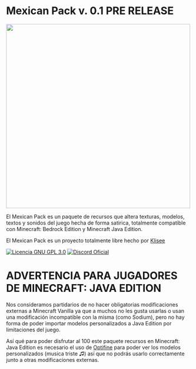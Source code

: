 # Mexican Pack v. 0.1 PRE RELEASE

<img src="https://github.com/Klisee/Mexican-Pack/assets/85597531/866ef9ca-5958-4733-ab44-c5b87a6c8b3b" width="500"/>

El Mexican Pack es un paquete de recursos que altera texturas, modelos, textos y sonidos del juego hecha de forma satirica, totalmente compatible con Minecraft: Bedrock Edition y Minecraft Java Edition.

El Mexican Pack es un proyecto totalmente libre hecho por [Klisee](https://www.klisee.net/) 

[![Licencia GNU GPL 3.0](https://img.shields.io/badge/licencia-gnu-gpl)](LICENSE)
[![Discord Oficial](https://img.shields.io/discord/803810506581475348.svg?color=%237289da&label=discord)](https://discord.klisee.net)

# ADVERTENCIA PARA JUGADORES DE MINECRAFT: JAVA EDITION
Nos consideramos partidarios de no hacer obligatorias modificaciones externas a Minecraft Vanilla ya que a muchos no les gusta usarlas o usan una modificación incompatible con la misma (como Sodium), pero no hay forma de poder importar modelos personalizados a Java Edition por limitaciones del juego.

Así qué para poder disfrutar al 100 este paquete recursos en Minecraft: Java Edition es necesario el uso de [Optifine](https://www.optifine.net/downloads) para poder ver los modelos personalizados (musica triste ♫) así que no podrás usarlo correctamente junto a otras modificaciones externas.

